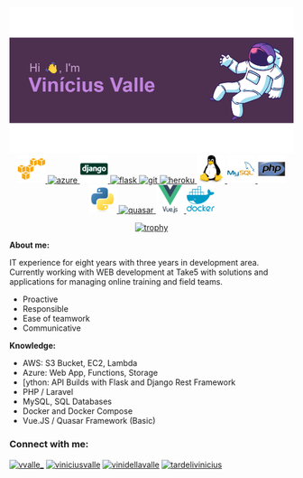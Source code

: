 
<img src="https://github.com/tardelivinicius/tardelivinicius/blob/main/about-image.png">
<div align="center">
  
<a href="https://aws.amazon.com" target="_blank">
  <img src="https://github.com/devicons/devicon/blob/master/icons/amazonwebservices/amazonwebservices-original.svg" alt="aws" width="50" height="50"/>
</a> 
<a href="https://azure.microsoft.com/en-in/" target="_blank">
  <img src="https://www.vectorlogo.zone/logos/microsoft_azure/microsoft_azure-icon.svg" alt="azure" width="50" height="50"/>
 </a> 
<a href="https://www.djangoproject.com/" target="_blank">
  <img src="https://raw.githubusercontent.com/devicons/devicon/master/icons/django/django-original.svg" alt="django" width="50" height="50"/>
 </a> 
<a href="https://flask.palletsprojects.com/" target="_blank"> 
  <img src="https://www.vectorlogo.zone/logos/pocoo_flask/pocoo_flask-icon.svg" alt="flask" width="50" height="50"/>
</a>
 <a href="https://git-scm.com/" target="_blank"> 
  <img src="https://www.vectorlogo.zone/logos/git-scm/git-scm-icon.svg" alt="git" width="50" height="50"/> 
</a> 
<a href="https://heroku.com" target="_blank"> 
  <img src="https://www.vectorlogo.zone/logos/heroku/heroku-icon.svg" alt="heroku" width="50" height="50"/>
</a> 
<a href="https://www.linux.org/" target="_blank"> 
  <img src="https://raw.githubusercontent.com/devicons/devicon/master/icons/linux/linux-original.svg" alt="linux" width="50" height="50"/> 
</a> 
<a href="https://www.mysql.com/" target="_blank"> 
  <img src="https://raw.githubusercontent.com/devicons/devicon/master/icons/mysql/mysql-original-wordmark.svg" alt="mysql" width="50" height="50"/> 
</a> 
<a href="https://www.php.net" target="_blank"> 
  <img src="https://raw.githubusercontent.com/devicons/devicon/master/icons/php/php-original.svg" alt="php" width="50" height="50"/> 
</a> 
<a href="https://www.python.org" target="_blank"> 
  <img src="https://raw.githubusercontent.com/devicons/devicon/master/icons/python/python-original.svg" alt="python" width="50" height="50"/> 
</a> 
<a href="https://quasar.dev/" target="_blank"> 
  <img src="https://cdn.quasar.dev/logo/svg/quasar-logo.svg" alt="quasar" width="50" height="50"/> 
</a> 
<a href="https://vuejs.org/" target="_blank"> 
  <img src="https://raw.githubusercontent.com/devicons/devicon/master/icons/vuejs/vuejs-original-wordmark.svg" alt="vuejs" width="50" height="50"/> 
</a> 
<a href="https://www.docker.com/" target="_blank"> 
  <img src="https://github.com/devicons/devicon/blob/master/icons/docker/docker-plain-wordmark.svg" alt="vuejs" width="50" height="50"/> 
</a> 
  
  [![trophy](https://github-profile-trophy.vercel.app/?username=tardelivinicius&theme=radical)](https://github.com/ryo-ma/github-profile-trophy)
  
</p>
  
</div>

<strong>About me:</strong>

<p>IT experience for eight years with three years in development area. Currently working with WEB development at Take5 with solutions and applications for managing online training and field teams.</p>

<ul>
  <li>Proactive</li>
  <li>Responsible</li>
  <li>Ease of teamwork</li>
  <li>Communicative</li>
</ul>

<strong>Knowledge:</strong>

<ul>
  <li>AWS: S3 Bucket, EC2, Lambda</li>
  <li>Azure: Web App, Functions, Storage</li>
  <li>[ython: API Builds with Flask and Django Rest Framework</li>
  <li>PHP / Laravel</li>
  <li>MySQL, SQL Databases</li>
  <li>Docker and Docker Compose</li>
  <li>Vue.JS / Quasar Framework (Basic)</li>
 </ul>

<h3 align="left">Connect with me:</h3>
<p align="left">
<a href="https://twitter.com/vvalle_" target="blank"><img align="center" src="https://cdn.jsdelivr.net/npm/simple-icons@3.0.1/icons/twitter.svg" alt="vvalle_" height="30" width="40" /></a>
<a href="https://linkedin.com/in/viniciusvalle" target="blank"><img align="center" src="https://cdn.jsdelivr.net/npm/simple-icons@3.0.1/icons/linkedin.svg" alt="viniciusvalle" height="30" width="40" /></a>
<a href="https://instagram.com/vinidellavalle" target="blank"><img align="center" src="https://cdn.jsdelivr.net/npm/simple-icons@3.0.1/icons/instagram.svg" alt="vinidellavalle" height="30" width="40" /></a>
<a href="https://tardelivinicius.medium.com" target="blank"><img align="center" src="https://cdn.jsdelivr.net/npm/simple-icons@3.0.1/icons/medium.svg" alt="tardelivinicius" height="30" width="40" /></a>
</p>
